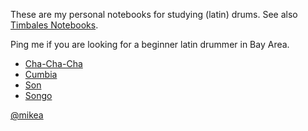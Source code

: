 These are my personal notebooks for studying (latin) drums.
See also [Timbales Notebooks](https://mikea.github.io/timbales/).

Ping me if you are looking for a beginner latin drummer in Bay Area.

- [Cha-Cha-Cha](pdf/cha-cha-cha.pdf)
- [Cumbia](pdf/cumbia.pdf)
- [Son](pdf/son.pdf)
- [Songo](pdf/songo.pdf)

[@mikea](https://github.com/mikea)